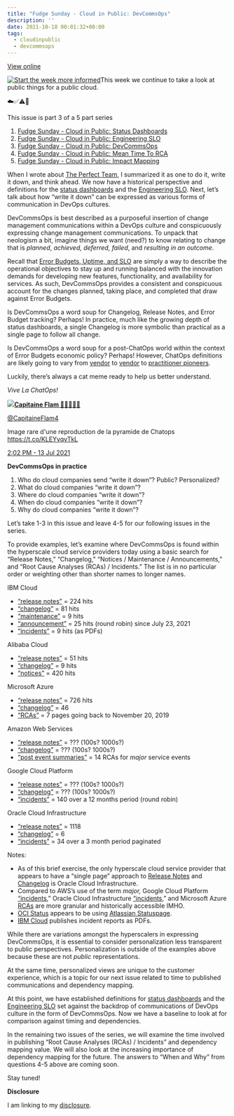 ```yaml
---
title: "Fudge Sunday - Cloud in Public: DevCommsOps"
description: ''
date: 2021-10-18 00:01:32+00:00
tags:
  - cloudinpublic
  - devcommsops
---
```


[View online](https://sunday.fudge.org/issues/fudge-sunday-cloud-in-public-devcommsops-805563?utm_campaign=Issue&utm_content=view_in_browser&utm_medium=email&utm_source=Start+the+week+more+informed)

[![Start the week more informed](https://bucketeer-e05bbc84-baa3-437e-9518-adb32be77984.s3.amazonaws.com/public/images/ab84c38d-dde1-44b7-b834-1b08f63181c6_1200x115.png "Start the week more informed")](https://substackcdn.com/image/fetch/f_auto,q_auto:good,fl_progressive:steep/https%3A%2F%2Fbucketeer-e05bbc84-baa3-437e-9518-adb32be77984.s3.amazonaws.com%2Fpublic%2Fimages%2Fab84c38d-dde1-44b7-b834-1b08f63181c6_1200x115.png)This week we continue to take a look at public things for a public cloud.

☁️✅⚠️🛑

This issue is part 3 of a 5 part series

1. [Fudge Sunday - Cloud in Public: Status Dashboards](https://sunday.fudge.org/issues/fudge-sunday-cloud-in-public-status-dashboards-783150?utm_campaign=Fudge%20Sunday&utm_medium=email&utm_source=Revue%20newsletter)
2. [Fudge Sunday - Cloud in Public: Engineering SLO](https://sunday.fudge.org/archive/794553?utm_campaign=Fudge%20Sunday&utm_medium=email&utm_source=Revue%20newsletter)
3. [Fudge Sunday - Cloud in Public: DevCommsOps](https://sunday.fudge.org/issues/fudge-sunday-cloud-in-public-devcommsops-805563?utm_campaign=Start%20the%20week%20more%20informed&utm_medium=email&utm_source=Revue%20newsletter)
4. [Fudge Sunday - Cloud in Public: Mean Time To RCA](https://sunday.fudge.org/issues/fudge-sunday-cloud-in-public-mean-time-to-rca-815545?utm_campaign=Start%20the%20week%20more%20informed&utm_medium=email&utm_source=Revue%20newsletter)
5. [Fudge Sunday - Cloud in Public: Impact Mapping](https://sunday.fudge.org/issues/fudge-sunday-cloud-in-public-impact-mapping-826383?utm_campaign=Start%20the%20week%20more%20informed&utm_medium=email&utm_source=Revue%20newsletter)

When I wrote about [The Perfect Team](https://fudge.org/archive/the-perfect-team/?utm_campaign=Start%20the%20week%20more%20informed&utm_medium=email&utm_source=Revue%20newsletter), I summarized it as one to do it, write it down, and think ahead. We now have a historical perspective and definitions for the [status dashboards](https://sunday.fudge.org/issues/fudge-sunday-cloud-in-public-status-dashboards-783150?utm_campaign=Fudge%20Sunday&utm_medium=email&utm_source=Revue%20newsletter) and the [Engineering SLO](https://sunday.fudge.org/archive/794553?utm_campaign=Fudge%20Sunday&utm_medium=email&utm_source=Revue%20newsletter). Next, let’s talk about how “write it down” can be expressed as various forms of communication in DevOps cultures.

DevCommsOps is best described as a purposeful insertion of change management communications within a DevOps culture and conspicuously expressing change management communications. To unpack that neologism a bit, imagine things we want (need?) to know relating to change that is *planned*, *achieved, deferred, failed*, and *resulting in an outcome*.

Recall that [Error Budgets, Uptime, and SLO](https://sunday.fudge.org/issues/fudge-sunday-cloud-in-public-engineering-slo-794553?utm_campaign=Start%20the%20week%20more%20informed&utm_medium=email&utm_source=Revue%20newsletter) are simply a way to describe the operational objectives to stay up and running balanced with the innovation demands for developing new features, functionality, and availability for services. As such, DevCommsOps provides a consistent and conspicuous account for the changes planned, taking place, and completed that draw against Error Budgets.

Is DevCommsOps a word soup for Changelog, Release Notes, and Error Budget tracking? Perhaps! In practice, much like the growing depth of status dashboards, a single Changelog is more symbolic than practical as a single page to follow all change.

Is DevCommsOps a word soup for a post-ChatOps world within the context of Error Budgets economic policy? Perhaps! However, ChatOps definitions are likely going to vary from [vendor](https://www.atlassian.com/blog/software-teams/what-is-chatops-adoption-guide?utm_campaign=Start%20the%20week%20more%20informed&utm_medium=email&utm_source=Revue%20newsletter) to [vendor](https://medium.com/ibm-garage/better-living-through-chatops-df66872893e7?utm_campaign=Start%20the%20week%20more%20informed&utm_medium=email&utm_source=Revue%20newsletter) to [practitioner pioneers](https://www.youtube.com/watch?utm_campaign=Start%20the%20week%20more%20informed&utm_medium=email&utm_source=Revue%20newsletter&v=NST3u-GjjFw).

Luckily, there’s always a cat meme ready to help us better understand.

*Vive La ChatOps!*

[![](https://bucketeer-e05bbc84-baa3-437e-9518-adb32be77984.s3.amazonaws.com/public/images/c354c37a-5af3-4e5d-b07f-30c968aef885_600x856.jpeg)](https://substackcdn.com/image/fetch/f_auto,q_auto:good,fl_progressive:steep/https%3A%2F%2Fbucketeer-e05bbc84-baa3-437e-9518-adb32be77984.s3.amazonaws.com%2Fpublic%2Fimages%2Fc354c37a-5af3-4e5d-b07f-30c968aef885_600x856.jpeg)**[Capitaine Flam 💫🚀🔥🔥🔥](https://twitter.com/CapitaineFlam4/status/1415008668899332096)**

[@CapitaineFlam4](https://twitter.com/CapitaineFlam4/status/1415008668899332096)

Image rare d'une reproduction de la pyramide de Chatops <https://t.co/KLEYyqyTkL>

 [2:02 PM - 13 Jul 2021](https://twitter.com/CapitaineFlam4/status/1415008668899332096)

 **DevCommsOps in practice**

1. Who do cloud companies send “write it down”? Public? Personalized?
2. What do cloud companies “write it down”?
3. Where do cloud companies “write it down”?
4. When do cloud companies “write it down”?
5. Why do cloud companies “write it down”?

Let’s take 1-3 in this issue and leave 4-5 for our following issues in the series.

To provide examples, let’s examine where DevCommsOps is found within the hyperscale cloud service providers today using a basic search for “Release Notes,” “Changelog,” “Notices / Maintenance / Announcements,” and “Root Cause Analyses (RCAs) / Incidents.” The list is in no particular order or weighting other than shorter names to longer names.

IBM Cloud

* [“release notes”](https://cloud.ibm.com/docs/search?q=%22release%20notes%22&utm_campaign=Start%20the%20week%20more%20informed&utm_medium=email&utm_source=Revue%20newsletter) = 224 hits
* [“changelog”](https://cloud.ibm.com/docs/search?q=%22Changelog%22&utm_campaign=Start%20the%20week%20more%20informed&utm_medium=email&utm_source=Revue%20newsletter) = 81 hits
* [“maintenance”](https://cloud.ibm.com/status/maintenance?utm_campaign=Start%20the%20week%20more%20informed&utm_medium=email&utm_source=Revue%20newsletter) = 9 hits
* [“announcement”](https://cloud.ibm.com/status/announcement?utm_campaign=Start%20the%20week%20more%20informed&utm_medium=email&utm_source=Revue%20newsletter) = 25 hits (round robin) since July 23, 2021
* [“incidents”](https://cloud.ibm.com/status/incident-reports?utm_campaign=Start%20the%20week%20more%20informed&utm_medium=email&utm_source=Revue%20newsletter) = 9 hits (as PDFs)

Alibaba Cloud

* [“release notes”](https://www.alibabacloud.com/s/InJlbGVhc2Ugbm90ZXMi/h?utm_campaign=Start%20the%20week%20more%20informed&utm_medium=email&utm_source=Revue%20newsletter) = 51 hits
* [“changelog”](https://www.alibabacloud.com/s/ImNoYW5nZWxvZyI/h?utm_campaign=Start%20the%20week%20more%20informed&utm_medium=email&utm_source=Revue%20newsletter) = 9 hits
* [“notices”](https://www.alibabacloud.com/notice?utm_campaign=Start%20the%20week%20more%20informed&utm_medium=email&utm_source=Revue%20newsletter) = 420 hits

Microsoft Azure

* [“release notes”](https://docs.microsoft.com/en-us/search/?scope=Azure&terms=%22release%20notes%22&utm_campaign=Start%20the%20week%20more%20informed&utm_medium=email&utm_source=Revue%20newsletter) = 726 hits
* [“changelog”](https://docs.microsoft.com/en-us/search/?scope=Azure&terms=%22changelog%22&utm_campaign=Start%20the%20week%20more%20informed&utm_medium=email&utm_source=Revue%20newsletter) = 46
* [“RCAs”](https://status.azure.com/en-us/status/history/?utm_campaign=Start%20the%20week%20more%20informed&utm_medium=email&utm_source=Revue%20newsletter) = 7 pages going back to November 20, 2019

Amazon Web Services

* [“release notes”](https://docs.aws.amazon.com/search/doc-search.html?searchPath=documentation&searchQuery=%22release%20notes%22&utm_campaign=Start%20the%20week%20more%20informed&utm_medium=email&utm_source=Revue%20newsletter) = ??? (100s? 1000s?)
* [“changelog”](https://docs.aws.amazon.com/search/doc-search.html?searchPath=documentation&searchQuery=changelog&utm_campaign=Start%20the%20week%20more%20informed&utm_medium=email&utm_source=Revue%20newsletter) = ??? (100s? 1000s?)
* [“post event summaries”](https://aws.amazon.com/premiumsupport/technology/pes/?utm_campaign=Start%20the%20week%20more%20informed&utm_medium=email&utm_source=Revue%20newsletter) = 14 RCAs for *major* service events

Google Cloud Platform

* [“release notes”](https://cloud.google.com/s/results?q=%22release%20notes%22&utm_campaign=Start%20the%20week%20more%20informed&utm_medium=email&utm_source=Revue%20newsletter) = ??? (100s? 1000s?)
* [“changelog”](https://cloud.google.com/s/results?q=%22changelog%22&utm_campaign=Start%20the%20week%20more%20informed&utm_medium=email&utm_source=Revue%20newsletter) = ??? (100s? 1000s?)
* [“incidents”](https://status.cloud.google.com/summary?utm_campaign=Start%20the%20week%20more%20informed&utm_medium=email&utm_source=Revue%20newsletter) = 140 over a 12 months period (round robin)

Oracle Cloud Infrastructure

* [“release notes”](https://docs.oracle.com/en-us/iaas/releasenotes/?utm_campaign=Start%20the%20week%20more%20informed&utm_medium=email&utm_source=Revue%20newsletter) = 1118
* [“changelog”](https://docs.oracle.com/en-us/iaas/Content/servicechanges.htm?utm_campaign=Start%20the%20week%20more%20informed&utm_medium=email&utm_source=Revue%20newsletter) = 6
* [“incidents”](https://ocistatus.oraclecloud.com/history?utm_campaign=Start%20the%20week%20more%20informed&utm_medium=email&utm_source=Revue%20newsletter) = 34 over a 3 month period paginated

Notes:

* As of this brief exercise, the only hyperscale cloud service provider that appears to have a “single page” approach to [Release Notes](https://docs.oracle.com/en-us/iaas/releasenotes/?utm_campaign=Start%20the%20week%20more%20informed&utm_medium=email&utm_source=Revue%20newsletter) and [Changelog](https://docs.oracle.com/en-us/iaas/Content/servicechanges.htm?utm_campaign=Start%20the%20week%20more%20informed&utm_medium=email&utm_source=Revue%20newsletter) is Oracle Cloud Infrastructure.
* Compared to AWS’s use of the term *major,* Google Cloud Platform [“incidents](https://status.cloud.google.com/summary?utm_campaign=Start%20the%20week%20more%20informed&utm_medium=email&utm_source=Revue%20newsletter),” Oracle Cloud Infrastructure [“incidents](https://ocistatus.oraclecloud.com/history?utm_campaign=Start%20the%20week%20more%20informed&utm_medium=email&utm_source=Revue%20newsletter),” and Microsoft Azure [RCAs](https://status.azure.com/en-us/status/history/?utm_campaign=Start%20the%20week%20more%20informed&utm_medium=email&utm_source=Revue%20newsletter) are more granular and historically accessible IMHO.
* [OCI Status](https://ocistatus.oraclecloud.com?utm_campaign=Start%20the%20week%20more%20informed&utm_medium=email&utm_source=Revue%20newsletter) appears to be using [Atlassian Statuspage](https://www.atlassian.com/software/statuspage?utm_campaign=Start%20the%20week%20more%20informed&utm_medium=email&utm_source=Revue%20newsletter).
* [IBM Cloud](https://cloud.ibm.com/status/incident-reports?utm_campaign=Start%20the%20week%20more%20informed&utm_medium=email&utm_source=Revue%20newsletter) publishes incident reports as PDFs.

While there are variations amongst the hyperscalers in expressing DevCommsOps, it is essential to consider personalization less transparent to public perspectives. Personalization is outside of the examples above because these are not *public* representations.

At the same time, personalized views are unique to the customer experience, which is a topic for our next issue related to time to published communications and dependency mapping.

At this point, we have established definitions for [status dashboards](https://sunday.fudge.org/issues/fudge-sunday-cloud-in-public-status-dashboards-783150?utm_campaign=Fudge%20Sunday&utm_medium=email&utm_source=Revue%20newsletter) and the [Engineering SLO](https://sunday.fudge.org/archive/794553?utm_campaign=Fudge%20Sunday&utm_medium=email&utm_source=Revue%20newsletter) set against the backdrop of communications of DevOps culture in the form of DevCommsOps. Now we have a baseline to look at for comparison against timing and dependencies.

In the remaining two issues of the series, we will examine the time involved in publishing “Root Cause Analyses (RCAs) / Incidents” and dependency mapping value. We will also look at the increasing importance of dependency mapping for the future. The answers to “When and Why” from questions 4-5 above are coming soon.

Stay tuned!

 **Disclosure**

I am linking to my [disclosure](https://jaycuthrell.com/disclosure/?utm_campaign=Fudge%20Sunday&utm_medium=email&utm_source=Revue%20newsletter).